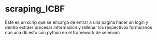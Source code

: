 # scraping_ICBF
Este es un scrip que se encarga de entrar a una pagina hacer un login y dentro extraer procesar informacion y rellenar los respectivos formularios con una db  esto con python en el framework de selenium
